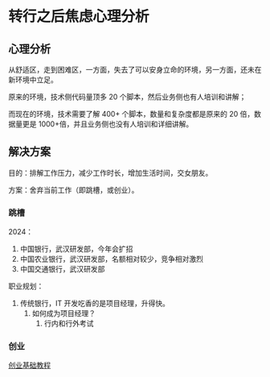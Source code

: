 # 转行之后焦虑心理分析


## 心理分析


从舒适区，走到困难区，一方面，失去了可以安身立命的环境，另一方面，还未在新环境中立足。

原来的环境，技术侧代码量顶多 20 个脚本，然后业务侧也有人培训和讲解；

而现在的环境，技术需要了解 400+ 个脚本，数量和复杂度都是原来的 20 倍，数据量更是 1000+倍，并且业务侧也没有人培训和详细讲解。




## 解决方案


目的：排解工作压力，减少工作时长，增加生活时间，交女朋友。

方案：舍弃当前工作（即跳槽，或创业）。


### 跳槽

2024：
1. 中国银行，武汉研发部，今年会扩招
2. 中国农业银行，武汉研发部，名额相对较少，竞争相对激烈
3. 中国交通银行，武汉研发部


职业规划：
1. 传统银行，IT 开发吃香的是项目经理，升得快。
	1. 如何成为项目经理？
		1. 行内和行外考试

### 创业

[创业基础教程](work/career/second-job/business/创业基础教程.md)